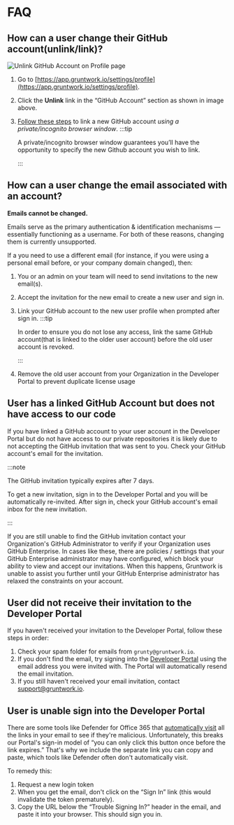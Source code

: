 # FAQ

## How can a user change their GitHub account(unlink/link)?

![Unlink GitHub Account on Profile page](/img/faq/developer-portal/unlink-github.png)

1. Go to [https://app.gruntwork.io/settings/profile](https://app.gruntwork.io/settings/profile).
1. Click the **Unlink** link in the &ldquo;GitHub Account&rdquo; section as shown in image above.
1. [Follow these steps](./link-github-id.md) to link a new GitHub account *using a private/incognito browser window*.
    :::tip

    A private/incognito browser window guarantees you’ll have the opportunity to specify the new Github account you wish to link.

    :::

## How can a user change the email associated with an account?

**Emails cannot be changed.**

Emails serve as the primary authentication & identification mechanisms — essentially functioning as a username. For both of these reasons, changing them is currently unsupported.

If a you need to use a different email (for instance, if you were using a personal email before, or your company domain changed), then:

1. You or an admin on your team will need to send invitations to the new email(s).
1. Accept the invitation for the new email to create a new user and sign in.
1. Link your GitHub account to the new user profile when prompted after sign in.
    :::tip

    In order to ensure you do not lose any access, link the same GitHub account(that is linked to the older user account) before the old user account is revoked.

    :::
1. Remove the old user account from your Organization in the Developer Portal to prevent duplicate license usage

## User has a linked GitHub Account but does not have access to our code

If you have linked a GitHub account to your user account in the Developer Portal but do not have access to our private repositories it is likely due to not accepting the GitHub invitation that was sent to you. Check your GitHub account's email for the invitation.

:::note

The GitHub invitation typically expires after 7 days.

To get a new invitation, sign in to the Developer Portal and you will be automatically re-invited. After sign in, check your GitHub account's email inbox for the new invitation.

:::

If you are still unable to find the GitHub invitation contact your Organization's GitHub Administrator to verify if your Organization uses GitHub Enterprise. In cases like these, there are policies / settings that your GitHub Enterprise administrator may have configured, which block your ability to view and accept our invitations. When this happens, Gruntwork is unable to assist you further until your GitHub Enterprise administrator has relaxed the constraints on your account.


## User did not receive their invitation to the Developer Portal

If you haven't received your invitation to the Developer Portal, follow these steps in order:

1. Check your spam folder for emails from `grunty@gruntwork.io`.
1. If you don't find the email, try signing into the [Developer Portal](https://app.gruntwork.io) using the email address you were invited with. The Portal will automatically resend the email invitation.
1. If you still haven't received your email invitation, contact <support@gruntwork.io>.


## User is unable sign into the Developer Portal

There are some tools like Defender for Office 365 that [automatically visit](https://learn.microsoft.com/en-us/microsoft-365/security/office-365-security/safe-links-about?view=o365-worldwide) all the links in your email to see if they're malicious. Unfortunately, this breaks our Portal's sign-in model of &ldquo;you can only click this button once before the link expires.&rdquo; That's why we include the separate link you can copy and paste, which tools like Defender often don't automatically visit.

To remedy this:

1. Request a new login token
1. When you get the email, don't click on the &ldquo;Sign In&rdquo; link (this would invalidate the token prematurely).
1. Copy the URL below the &ldquo;Trouble Signing In?&rdquo; header in the email, and paste it into your browser. This should sign you in.


<!-- ##DOCS-SOURCER-START
{
  "sourcePlugin": "local-copier",
  "hash": "3b7b17c49cf0e24d2fa4d200cdcfd5ed"
}
##DOCS-SOURCER-END -->
